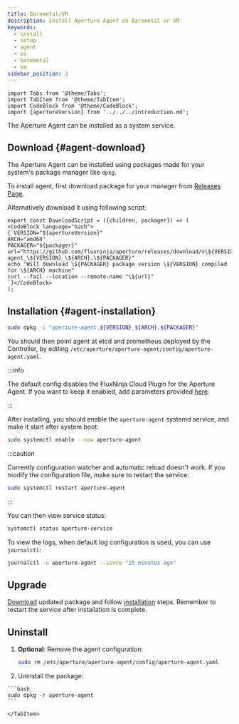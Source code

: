```yaml
---
title: Baremetal/VM
description: Install Aperture Agent on Baremetal or VM
keywords:
  - install
  - setup
  - agent
  - os
  - baremetal
  - vm
sidebar_position: 3
---
```


```mdx-code-block
import Tabs from '@theme/Tabs';
import TabItem from '@theme/TabItem';
import CodeBlock from '@theme/CodeBlock';
import {apertureVersion} from '../../../introduction.md';
```

The Aperture Agent can be installed as a system service.

## Download {#agent-download}

The Aperture Agent can be installed using packages made for your system's
package manager like `dpkg`<!-- or `rpm` -->.

To install agent, first download package for your manager from [Releases Page](https://github.com/fluxninja/aperture/releases/latest).

Alternatively download it using following script:

```mdx-code-block
export const DownloadScript = ({children, packager}) => (
<CodeBlock language="bash">
{`VERSION="${apertureVersion}"
ARCH="amd64"
PACKAGER="${packager}"
url="https://github.com/fluxninja/aperture/releases/download/v\${VERSION}/aperture-agent_\${VERSION}_\${ARCH}.\${PACKAGER}"
echo "Will download \${PACKAGER} package version \${VERSION} compiled for \${ARCH} machine"
curl --fail --location --remote-name "\${url}"
`}</CodeBlock>
);
```

<Tabs groupId="packageManager" queryString>
  <TabItem value="dpkg" label="dpkg"><DownloadScript packager="deb"/></TabItem>
</Tabs>

## Installation {#agent-installation}

<Tabs groupId="packageManager" queryString>
  <TabItem value="dpkg" label="dpkg">

  ```bash
  sudo dpkg -i "aperture-agent_${VERSION}_${ARCH}.${PACKAGER}"
  ```

  </TabItem>
</Tabs>

You should then point agent at etcd and prometheus deployed by the Controller,
by editing `/etc/aperture/aperture-agent/config/aperture-agent.yaml`.

:::info

The default config disables the FluxNinja Cloud Plugin for the Aperture Agent.
If you want to keep it enabled, add parameters provided [here](/cloud/plugin.md#configuration).

:::

After installing, you should enable the `aperture-agent` systemd service,
and make it start after system boot:

```bash
sudo systemctl enable --now aperture-agent
```

:::caution

Currently configuration watcher and automatic reload doesn't work.
If you modify the configuration file, make sure to restart the service:

```bash
sudo systemctl restart aperture-agent
```

:::

You can then view service status:

```bash
systemctl status aperture-service
```

To view the logs, when default log configuration is used, you can use `journalctl`:

```bash
journalctl -u aperture-agent --since "15 minutes ago"
```


## Upgrade

[Download](#agent-download) updated package
and follow [installation](#agent-installation) steps.
Remember to restart the service after installation is complete.

## Uninstall

1. **Optional**: Remove the agent configuration:

   ```bash
   sudo rm /etc/aperture/aperture-agent/config/aperture-agent.yaml
   ```

2. Uninstall the package:

  <Tabs groupId="packageManager" queryString>
    <TabItem value="dpkg" label="dpkg">

    ```bash
    sudo dpkg -r aperture-agent
    ```

    </TabItem>
  </Tabs>

